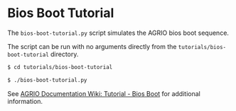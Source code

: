 # Bios Boot Tutorial

The `bios-boot-tutorial.py` script simulates the AGRIO bios boot sequence.

The script can be run with no arguments directly from the `tutorials/bios-boot-tutorial` directory.

```bash
$ cd tutorials/bios-boot-tutorial

$ ./bios-boot-tutorial.py
```

See [AGRIO Documentation Wiki: Tutorial - Bios Boot](https://github.com/AGRIO/agr/wiki/Tutorial-Bios-Boot-Sequence) for additional information.
